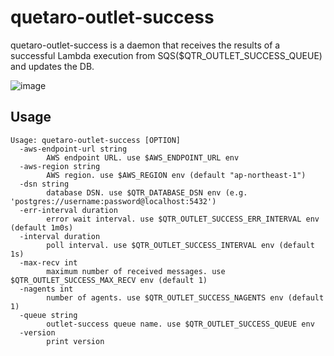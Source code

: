# quetaro-outlet-success

quetaro-outlet-success is a daemon that receives the results of a successful Lambda execution from SQS($QTR_OUTLET_SUCCESS_QUEUE) and updates the DB.

![image](https://user-images.githubusercontent.com/117768/206354319-8071a1b2-8f53-48db-8caf-0699c6369a8d.png)

## Usage

```
Usage: quetaro-outlet-success [OPTION]
  -aws-endpoint-url string
    	AWS endpoint URL. use $AWS_ENDPOINT_URL env
  -aws-region string
    	AWS region. use $AWS_REGION env (default "ap-northeast-1")
  -dsn string
    	database DSN. use $QTR_DATABASE_DSN env (e.g. 'postgres://username:password@localhost:5432')
  -err-interval duration
    	error wait interval. use $QTR_OUTLET_SUCCESS_ERR_INTERVAL env (default 1m0s)
  -interval duration
    	poll interval. use $QTR_OUTLET_SUCCESS_INTERVAL env (default 1s)
  -max-recv int
    	maximum number of received messages. use $QTR_OUTLET_SUCCESS_MAX_RECV env (default 1)
  -nagents int
    	number of agents. use $QTR_OUTLET_SUCCESS_NAGENTS env (default 1)
  -queue string
    	outlet-success queue name. use $QTR_OUTLET_SUCCESS_QUEUE env
  -version
    	print version
```
